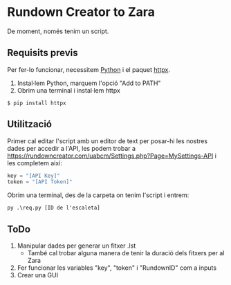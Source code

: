 # Rundown Creator to Zara
De moment, només tenim un script. 

## Requisits previs
Per fer-lo funcionar, necessitem [Python](https://www.python.org/downloads/) i el paquet [httpx](https://pypi.org/project/httpx/).

1. Instal·lem Python, marquem l'opció "Add to PATH"
2. Obrim una terminal i instal·lem httpx
```
$ pip install httpx
```

## Utilització
Primer cal editar l'script amb un editor de text per posar-hi les nostres dades per accedir a l'API, les podem trobar a https://rundowncreator.com/uabcm/Settings.php?Page=MySettings-API i les completem així:

```python
key = "[API Key]"
token = "[API Token]"
```


Obrim una terminal, des de la carpeta on tenim l'script i entrem:

    py .\req.py [ID de l'escaleta]
   
## ToDo
1. Manipular dades per generar un fitxer .lst
    * També cal trobar alguna manera de tenir la duració dels fitxers per al Zara
2. Fer funcionar les variables "key", "token" i "RundownID" com a inputs
3. Crear una GUI
